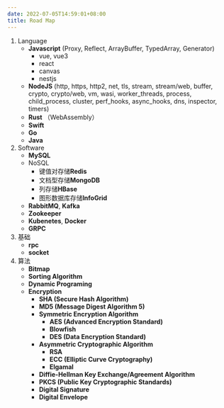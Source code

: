 ```yaml
---
date: 2022-07-05T14:59:01+08:00
title: Road Map
---
```


1. Language
	-  **Javascript** (Proxy, Reflect, ArrayBuffer, TypedArray, Generator)
		- vue, vue3
		- react
		- canvas
		- nestjs
	- **NodeJS** (http, https, http2, net, tls, stream, stream/web, buffer, crypto, crypto/web, vm, wasi, worker_threads, process, child_process, cluster, perf_hooks, async_hooks, dns, inspector, timers)
	- **Rust** （WebAssembly）
	- **Swift**
	- **Go**
	- **Java**
2. Software
	- **MySQL**
	- NoSQL  
		- 键值对存储**Redis**
		- 文档型存储**MongoDB**
		- 列存储**HBase**
		- 图形数据库存储**InfoGrid**
	- **RabbitMQ**, **Kafka**
	- **Zookeeper**
	- **Kubenetes**, **Docker**
	- **GRPC**
3. 基础
	- **rpc**
	- **socket**
4. 算法
	- **Bitmap**
	- **Sorting Algorithm**
	- **Dynamic Programing**
	- **Encryption**
		- **SHA (Secure Hash Algorithm)**
		- **MD5 (Message Digest Algorithm 5)**
		- **Symmetric Encryption Algorithm**
			- **AES (Advanced Encryption Standard)**
			- **Blowfish**
			- **DES (Data Encryption Standard)**
		- **Asymmetric Cryptographic Algorithm**
			- **RSA**
			- **ECC (Elliptic Curve Cryptography)**
			- **Elgamal**
		- **Diffie-Hellman Key Exchange/Agreement Algorithm**
		- **PKCS (Public Key Cryptographic Standards)**
		- **Digital Signature**
		- **Digital Envelope**
